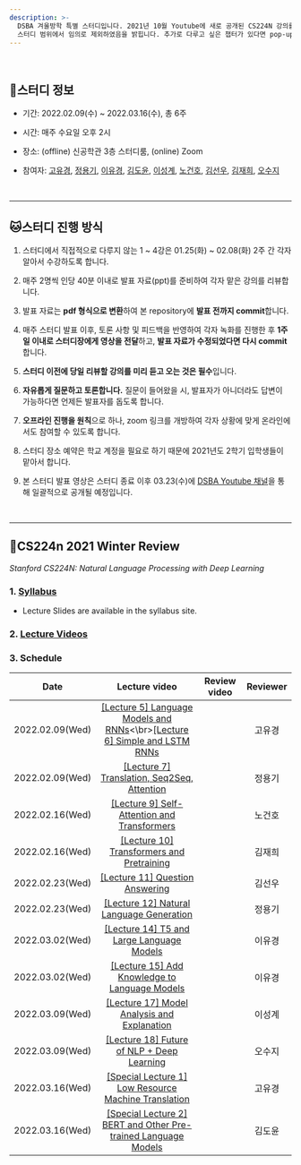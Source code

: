```yaml
---
description: >-
  DSBA 겨울방학 특별 스터디입니다. 2021년 10월 Youtube에 새로 공개된 CS224N 강의를 리뷰합니다. 비정형데이터분석 수강 전 nlp를 빠르게 훑고자 기획되었으며, 기획 의도에 따라 몇몇 강의는
  스터디 범위에서 임의로 제외하였음을 밝힙니다. 추가로 다루고 싶은 챕터가 있다면 pop-up 형식으로 따로 진행해주시면 되겠습니다. 스터디 진행 정보는 아래와 같습니다.
---
```



<br/>


## 🦁스터디 정보

- 기간: 2022.02.09(수) ~ 2022.03.16(수), 총 6주

- 시간: 매주 수요일 오후 2시

- 장소: (offline) 신공학관 3층 스터디룸, (online) Zoom

- 참여자: [고유경](https://github.com/yookyungkho), [정용기](https://github.com/animilux), [이유경](https://github.com/yukyunglee), [김도윤](https://github.com/doyooni303), [이성계](https://github.com/Leeseonggye), [노건호](https://github.com/Backbone451), [김선우](https://github.com/SunwooKimstar), [김재희](https://github.com/KimJaehee0725), [오수지](https://github.com/ohsuz)


<br/>


---


## 🐱스터디 진행 방식

1. 스터디에서 직접적으로 다루지 않는 1 ~ 4강은 01.25(화) ~ 02.08(화) 2주 간 각자 알아서 수강하도록 합니다.

2. 매주 2명씩 인당 40분 이내로 발표 자료(ppt)를 준비하여 각자 맡은 강의를 리뷰합니다.

3. 발표 자료는 **pdf 형식으로 변환**하여 본 repository에 **발표 전까지 commit**합니다.

4. 매주 스터디 발표 이후, 토론 사항 및 피드백을 반영하여 각자 녹화를 진행한 후 **1주일 이내로 스터디장에게 영상을 전달**하고, **발표 자료가 수정되었다면 다시 commit**합니다.

5. **스터디 이전에 당일 리뷰할 강의를 미리 듣고 오는 것은 필수**입니다.

6. **자유롭게 질문하고 토론합니다.** 질문이 들어왔을 시, 발표자가 아니더라도 답변이 가능하다면 언제든 발표자를 돕도록 합니다.

7. **오프라인 진행을 원칙**으로 하나, zoom 링크를 개방하여 각자 상황에 맞게 온라인에서도 참여할 수 있도록 합니다.

8. 스터디 장소 예약은 학교 계정을 필요로 하기 때문에 2021년도 2학기 입학생들이 맡아서 합니다.

9. 본 스터디 발표 영상은 스터디 종료 이후 03.23(수)에 [DSBA Youtube 채널](https://www.youtube.com/channel/UCPq01cgCcEwhXl7BvcwIQyg)을 통해 일괄적으로 공개될 예정입니다.


<br/>


---


## 🐯CS224n 2021 Winter Review

_Stanford CS224N: Natural Language Processing with Deep Learning_

### 1. [Syllabus](https://web.stanford.edu/class/archive/cs/cs224n/cs224n.1214/)

- Lecture Slides are available in the syllabus site.

### 2. [Lecture Videos](https://www.youtube.com/playlist?list=PLoROMvodv4rOSH4v6133s9LFPRHjEmbmJ)

### 3. Schedule


| Date | Lecture video | Review video | Reviewer |
| :---: | :---: | :---: | :---: |
| 2022.02.09(Wed) | [\[Lecture 5\] Language Models and RNNs](https://www.youtube.com/watch?v=PLryWeHPcBs&list=PLoROMvodv4rOSH4v6133s9LFPRHjEmbmJ&index=5)<\br>[\[Lecture 6\] Simple and LSTM RNNs](https://www.youtube.com/watch?v=0LixFSa7yts&list=PLoROMvodv4rOSH4v6133s9LFPRHjEmbmJ&index=7) |  | 고유경 |
| 2022.02.09(Wed) | [\[Lecture 7\] Translation, Seq2Seq, Attention](https://www.youtube.com/watch?v=wzfWHP6SXxY&list=PLoROMvodv4rOSH4v6133s9LFPRHjEmbmJ&index=7) |  | 정용기 |
| 2022.02.16(Wed) | [\[Lecture 9\] Self- Attention and Transformers](https://www.youtube.com/watch?v=ptuGllU5SQQ&list=PLoROMvodv4rOSH4v6133s9LFPRHjEmbmJ&index=9) |  | 노건호 |
| 2022.02.16(Wed) | [\[Lecture 10\] Transformers and Pretraining](https://www.youtube.com/watch?v=j9AcEI98C0o&list=PLoROMvodv4rOSH4v6133s9LFPRHjEmbmJ&index=10) |  | 김재희 |
| 2022.02.23(Wed) | [\[Lecture 11\] Question Answering](https://www.youtube.com/watch?v=NcqfHa0_YmU&list=PLoROMvodv4rOSH4v6133s9LFPRHjEmbmJ&index=12) |  | 김선우 |
| 2022.02.23(Wed) | [\[Lecture 12\] Natural Language Generation](https://www.youtube.com/watch?v=1uMo8olr5ng&list=PLoROMvodv4rOSH4v6133s9LFPRHjEmbmJ&index=12) |  | 정용기 |
| 2022.03.02(Wed) | [\[Lecture 14\] T5 and Large Language Models](https://www.youtube.com/watch?v=iHWkLvoSpTg&list=PLoROMvodv4rOSH4v6133s9LFPRHjEmbmJ&index=14) |  | 이유경 |
| 2022.03.02(Wed) | [\[Lecture 15\] Add Knowledge to Language Models](https://www.youtube.com/watch?v=y68RJVfGoto&list=PLoROMvodv4rOSH4v6133s9LFPRHjEmbmJ&index=15) |  | 이유경 |
| 2022.03.09(Wed) | [\[Lecture 17\] Model Analysis and Explanation](https://www.youtube.com/watch?v=f_qmSSBWV_E&list=PLoROMvodv4rOSH4v6133s9LFPRHjEmbmJ&index=17) |  | 이성계 |
| 2022.03.09(Wed) | [\[Lecture 18\] Future of NLP + Deep Learning](https://www.youtube.com/watch?v=2t7Q9WVUaf8&list=PLoROMvodv4rOSH4v6133s9LFPRHjEmbmJ&index=18) |  | 오수지 |
| 2022.03.16(Wed) | [\[Special Lecture 1\] Low Resource Machine Translation](https://www.youtube.com/watch?v=mp95Z5yM92c&list=PLoROMvodv4rOSH4v6133s9LFPRHjEmbmJ&index=19) |  | 고유경 |
| 2022.03.16(Wed) | [\[Special Lecture 2\] BERT and Other Pre-trained Language Models](https://www.youtube.com/watch?v=knTc-NQSjKA&list=PLoROMvodv4rOSH4v6133s9LFPRHjEmbmJ&index=20) |  | 김도윤 |
